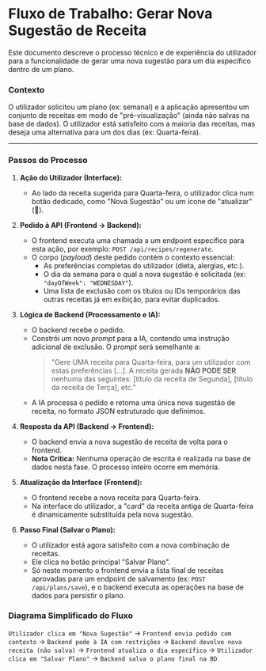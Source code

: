 # Fluxo de Trabalho: Gerar Nova Sugestão de Receita

Este documento descreve o processo técnico e de experiência do utilizador para a funcionalidade de gerar uma nova sugestão para um dia específico dentro de um plano.

### Contexto

O utilizador solicitou um plano (ex: semanal) e a aplicação apresentou um conjunto de receitas em modo de "pré-visualização" (ainda não salvas na base de dados). O utilizador está satisfeito com a maioria das receitas, mas deseja uma alternativa para um dos dias (ex: Quarta-feira).

---

### Passos do Processo

1.  **Ação do Utilizador (Interface):**
    - Ao lado da receita sugerida para Quarta-feira, o utilizador clica num botão dedicado, como "Nova Sugestão" ou um ícone de "atualizar" (🔄).

2.  **Pedido à API (Frontend → Backend):**
    - O frontend executa uma chamada a um endpoint específico para esta ação, por exemplo: `POST /api/recipes/regenerate`.
    - O corpo (*payload*) deste pedido contém o contexto essencial:
        - As preferências completas do utilizador (dieta, alergias, etc.).
        - O dia da semana para o qual a nova sugestão é solicitada (ex: `"dayOfWeek": "WEDNESDAY"`).
        - Uma lista de exclusão com os títulos ou IDs temporários das outras receitas já em exibição, para evitar duplicados.

3.  **Lógica de Backend (Processamento e IA):**
    - O backend recebe o pedido.
    - Constrói um novo *prompt* para a IA, contendo uma instrução adicional de exclusão. O *prompt* será semelhante a:
      > "Gere UMA receita para Quarta-feira, para um utilizador com estas preferências [...]. A receita gerada **NÃO PODE SER** nenhuma das seguintes: [título da receita de Segunda], [título da receita de Terça], etc."
    - A IA processa o pedido e retorna uma única nova sugestão de receita, no formato JSON estruturado que definimos.

4.  **Resposta da API (Backend → Frontend):**
    - O backend envia a nova sugestão de receita de volta para o frontend.
    - **Nota Crítica:** Nenhuma operação de escrita é realizada na base de dados nesta fase. O processo inteiro ocorre em memória.

5.  **Atualização da Interface (Frontend):**
    - O frontend recebe a nova receita para Quarta-feira.
    - Na interface do utilizador, a "card" da receita antiga de Quarta-feira é dinamicamente substituída pela nova sugestão.

6.  **Passo Final (Salvar o Plano):**
    - O utilizador está agora satisfeito com a nova combinação de receitas.
    - Ele clica no botão principal "Salvar Plano".
    - Só neste momento o frontend envia a lista final de receitas aprovadas para um endpoint de salvamento (ex: `POST /api/plans/save`), e o backend executa as operações na base de dados para persistir o plano.

### Diagrama Simplificado do Fluxo

`Utilizador clica em "Nova Sugestão"` → `Frontend envia pedido com contexto` → `Backend pede à IA com restrições` → `Backend devolve nova receita (não salva)` → `Frontend atualiza o dia específico` → `Utilizador clica em "Salvar Plano"` → `Backend salva o plano final na BD`
